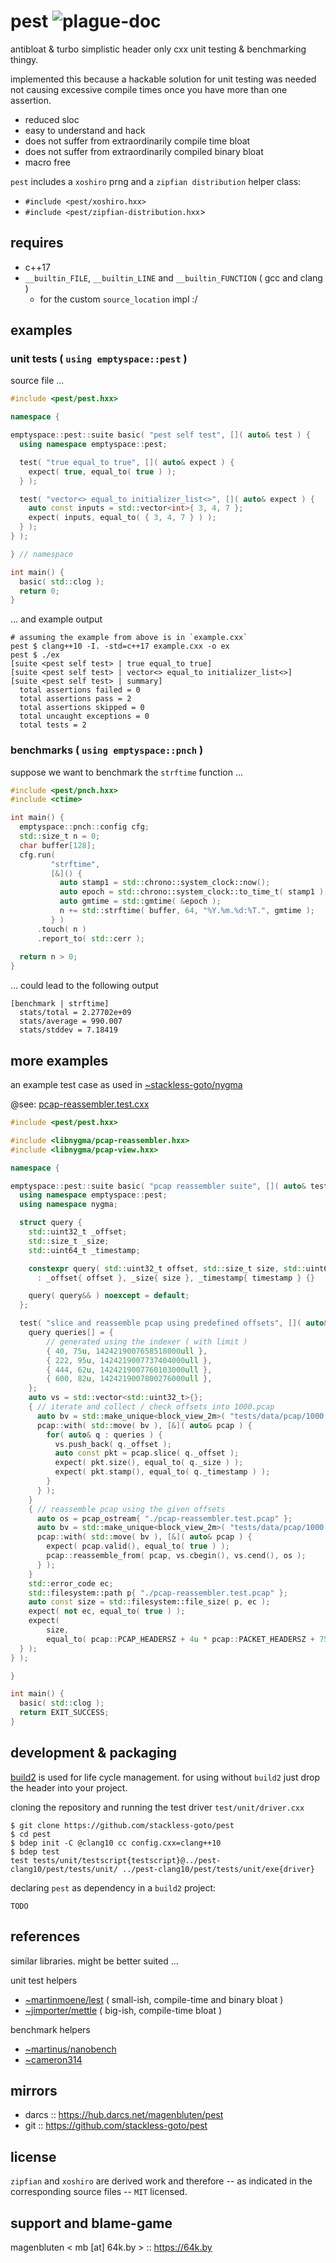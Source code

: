 
# pest ![plague-doc](https://64k.by/assets/pest.png)

antibloat & turbo simplistic header only cxx unit testing & benchmarking thingy.

implemented this because a hackable solution for unit testing was needed not
causing excessive compile times once you have more than one assertion.

- reduced sloc
- easy to understand and hack
- does not suffer from extraordinarily compile time bloat
- does not suffer from extraordinarily compiled binary bloat
- macro free

`pest` includes a `xoshiro` prng and a `zipfian distribution` helper class:

- `#include <pest/xoshiro.hxx>`
- `#include <pest/zipfian-distribution.hxx`>

## requires

- c++17
- `__builtin_FILE`, `__builtin_LINE` and `__builtin_FUNCTION` ( gcc and clang )
    - for the custom `source_location` impl :/

## examples

### unit tests ( `using emptyspace::pest` )

source file ...

```cpp
#include <pest/pest.hxx>

namespace {

emptyspace::pest::suite basic( "pest self test", []( auto& test ) {
  using namespace emptyspace::pest;

  test( "true equal_to true", []( auto& expect ) {
    expect( true, equal_to( true ) );
  } );

  test( "vector<> equal_to initializer_list<>", []( auto& expect ) {
    auto const inputs = std::vector<int>{ 3, 4, 7 };
    expect( inputs, equal_to( { 3, 4, 7 } ) );
  } );
} );

} // namespace

int main() {
  basic( std::clog );
  return 0;
}
```

... and example output

```
# assuming the example from above is in `example.cxx`
pest $ clang++10 -I. -std=c++17 example.cxx -o ex
pest $ ./ex
[suite <pest self test> | true equal_to true]
[suite <pest self test> | vector<> equal_to initializer_list<>]
[suite <pest self test> | summary]
  total assertions failed = 0
  total assertions pass = 2
  total assertions skipped = 0
  total uncaught exceptions = 0
  total tests = 2
```

### benchmarks ( `using emptyspace::pnch` )

suppose we want to benchmark the `strftime` function ...

```cpp
#include <pest/pnch.hxx>
#include <ctime>

int main() {
  emptyspace::pnch::config cfg;
  std::size_t n = 0;
  char buffer[128];
  cfg.run(
         "strftime",
         [&]() {
           auto stamp1 = std::chrono::system_clock::now();
           auto epoch = std::chrono::system_clock::to_time_t( stamp1 );
           auto gmtime = std::gmtime( &epoch );
           n += std::strftime( buffer, 64, "%Y.%m.%d:%T.", gmtime );
         } )
      .touch( n )
      .report_to( std::cerr );
      
  return n > 0;
}
```

... could lead to the following output

```
[benchmark | strftime]
  stats/total = 2.27702e+09
  stats/average = 990.007
  stats/stddev = 7.18419
```

## more examples

an example test case as used in [~stackless-goto/nygma](https://github.com/stackless-goto/nygma)

@see: [pcap-reassembler.test.cxx](https://github.com/magenbluten/nygma-staging/blob/master/libnygma/libnygma/pcap-reassembler.test.cxx)

```cpp
#include <pest/pest.hxx>

#include <libnygma/pcap-reassembler.hxx>
#include <libnygma/pcap-view.hxx>

namespace {

emptyspace::pest::suite basic( "pcap reassembler suite", []( auto& test ) {
  using namespace emptyspace::pest;
  using namespace nygma;

  struct query {
    std::uint32_t _offset;
    std::size_t _size;
    std::uint64_t _timestamp;

    constexpr query( std::uint32_t offset, std::size_t size, std::uint64_t timestamp )
      : _offset{ offset }, _size{ size }, _timestamp{ timestamp } {}

    query( query&& ) noexcept = default;
  };

  test( "slice and reassemble pcap using predefined offsets", []( auto& expect ) {
    query queries[] = {
        // generated using the indexer ( with limit )
        { 40, 75u, 1424219007658518000ull },
        { 222, 95u, 1424219007737404000ull },
        { 444, 62u, 1424219007760103000ull },
        { 600, 82u, 1424219007800276000ull },
    };
    auto vs = std::vector<std::uint32_t>{};
    { // iterate and collect / check offsets into 1000.pcap
      auto bv = std::make_unique<block_view_2m>( "tests/data/pcap/1000.pcap", block_flags::rd );
      pcap::with( std::move( bv ), [&]( auto& pcap ) {
        for( auto& q : queries ) {
          vs.push_back( q._offset );
          auto const pkt = pcap.slice( q._offset );
          expect( pkt.size(), equal_to( q._size ) );
          expect( pkt.stamp(), equal_to( q._timestamp ) );
        }
      } );
    }
    { // reassemble pcap using the given offsets
      auto os = pcap_ostream{ "./pcap-reassembler.test.pcap" };
      auto bv = std::make_unique<block_view_2m>( "tests/data/pcap/1000.pcap", block_flags::rd );
      pcap::with( std::move( bv ), [&]( auto& pcap ) {
        expect( pcap.valid(), equal_to( true ) );
        pcap::reassemble_from( pcap, vs.cbegin(), vs.cend(), os );
      } );
    }
    std::error_code ec;
    std::filesystem::path p{ "./pcap-reassembler.test.pcap" };
    auto const size = std::filesystem::file_size( p, ec );
    expect( not ec, equal_to( true ) );
    expect(
        size,
        equal_to( pcap::PCAP_HEADERSZ + 4u * pcap::PACKET_HEADERSZ + 75u + 95u + 62u + 82u ) );
  } );
} );

}

int main() {
  basic( std::clog );
  return EXIT_SUCCESS;
}
```

## development & packaging

[build2](https://build2.org) is used for life cycle management. for using without `build2`
just drop the header into your project.

cloning the repository and running the test driver `test/unit/driver.cxx`

```
$ git clone https://github.com/stackless-goto/pest
$ cd pest
$ bdep init -C @clang10 cc config.cxx=clang++10
$ bdep test
test tests/unit/testscript{testscript}@../pest-clang10/pest/tests/unit/ ../pest-clang10/pest/tests/unit/exe{driver}
```

declaring `pest` as dependency in a `build2` project:

```
TODO
```

## references

similar libraries. might be better suited ...

unit test helpers

- [~martinmoene/lest](https://github.com/martinmoene/lest) ( small-ish, compile-time and binary bloat )
- [~jimporter/mettle](https://github.com/jimporter/mettle) ( big-ish, compile-time bloat )

benchmark helpers

- [~martinus/nanobench](https://github.com/martinus/nanobench)
- [~cameron314](https://github.com/cameron314/microbench)

## mirrors

- darcs :: <https://hub.darcs.net/magenbluten/pest>
- git :: <https://github.com/stackless-goto/pest>

## license

`zipfian` and `xoshiro` are derived work and therefore -- as indicated in the corresponding source
files -- `MIT` licensed.

## support and blame-game

magenbluten < mb [at] 64k.by > :: <https://64k.by>
